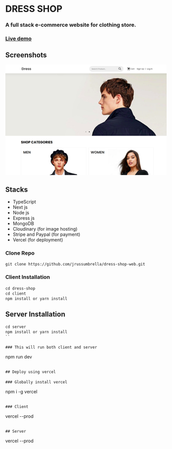 # DRESS SHOP

### A full stack e-commerce website for clothing store.

### [Live demo](https://dress-shop.vercel.app/)

## Screenshots

![Thumbnail](dress-home-page.png)

## Stacks

- TypeScript
- Next js
- Node js
- Express js
- MongoDB
- Cloudinary (for image hosting)
- Stripe and Paypal (for payment)
- Vercel (for deployment)

### Clone Repo

```
git clone https://github.com/jrussumbrella/dress-shop-web.git
```

### Client Installation

```
cd dress-shop
cd client
npm install or yarn install
```

## Server Installation

```
cd server
npm install or yarn install
``

### This will run both client and server

```

npm run dev

```

## Deploy using vercel

### Globally install vercel

```

npm i -g vercel

```

### Client

```

vercel --prod

```

## Server

```

vercel --prod

```

```
